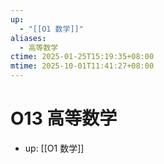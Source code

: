 ```yaml
---
up:
  - "[[O1 数学]]"
aliases:
  - 高等数学
ctime: 2025-01-25T15:19:35+08:00
mtime: 2025-10-01T11:41:27+08:00
---
```


# O13 高等数学

- up: [[O1 数学]]
